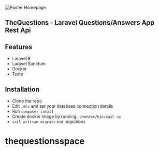 ![Poster Homepage](https://i.imgur.com/KsnAFMp.jpg)


## TheQuestions - Laravel Questions/Answers App Rest Api

## Features

- Laravel 8
- Laravel Sanctum
- Docker
- Tests

## Installation
- Clone the repo
- Edit `.env` and set your database connection details
- Run `composer intall`
- Create docker image by running `./vendor/bin/sail up`
- `sail artisan migrate` run migrations
# thequestionsspace
